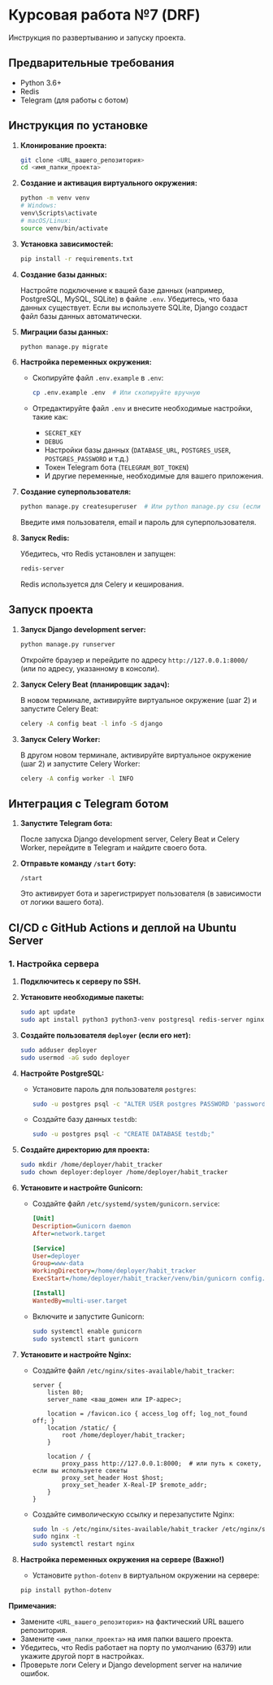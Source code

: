 # Курсовая работа №7 (DRF)

Инструкция по развертыванию и запуску проекта.

## Предварительные требования

*   Python 3.6+
*   Redis
*   Telegram (для работы с ботом)

## Инструкция по установке

1.  **Клонирование проекта:**

    ```bash
    git clone <URL_вашего_репозитория>
    cd <имя_папки_проекта>
    ```

2.  **Создание и активация виртуального окружения:**

    ```bash
    python -m venv venv
    # Windows:
    venv\Scripts\activate
    # macOS/Linux:
    source venv/bin/activate
    ```

3.  **Установка зависимостей:**

    ```bash
    pip install -r requirements.txt
    ```

4.  **Создание базы данных:**

    Настройте подключение к вашей базе данных (например, PostgreSQL, MySQL, SQLite) в файле `.env`.  Убедитесь, что база данных существует.  Если вы используете SQLite, Django создаст файл базы данных автоматически.

5.  **Миграции базы данных:**

    ```bash
    python manage.py migrate
    ```

6.  **Настройка переменных окружения:**

    *   Скопируйте файл `.env.example` в `.env`:

        ```bash
        cp .env.example .env  # Или скопируйте вручную
        ```

    *   Отредактируйте файл `.env` и внесите необходимые настройки, такие как:
        *   `SECRET_KEY`
        *   `DEBUG`
        *   Настройки базы данных (`DATABASE_URL`, `POSTGRES_USER`, `POSTGRES_PASSWORD` и т.д.)
        *   Токен Telegram бота (`TELEGRAM_BOT_TOKEN`)
        *   И другие переменные, необходимые для вашего приложения.

7.  **Создание суперпользователя:**

    ```bash
    python manage.py createsuperuser  # Или python manage.py csu (если определена команда)
    ```

    Введите имя пользователя, email и пароль для суперпользователя.

8.  **Запуск Redis:**

    Убедитесь, что Redis установлен и запущен:

    ```bash
    redis-server
    ```

    Redis используется для Celery и кеширования.

## Запуск проекта

1.  **Запуск Django development server:**

    ```bash
    python manage.py runserver
    ```

    Откройте браузер и перейдите по адресу `http://127.0.0.1:8000/` (или по адресу, указанному в консоли).

2.  **Запуск Celery Beat (планировщик задач):**

    В новом терминале, активируйте виртуальное окружение (шаг 2) и запустите Celery Beat:

    ```bash
    celery -A config beat -l info -S django
    ```

3.  **Запуск Celery Worker:**

    В другом новом терминале, активируйте виртуальное окружение (шаг 2) и запустите Celery Worker:

    ```bash
    celery -A config worker -l INFO
    ```

## Интеграция с Telegram ботом

1.  **Запустите Telegram бота:**

    После запуска Django development server, Celery Beat и Celery Worker, перейдите в Telegram и найдите своего бота.

2.  **Отправьте команду `/start` боту:**

    ```
    /start
    ```

    Это активирует бота и зарегистрирует пользователя (в зависимости от логики вашего бота).

## CI/CD с GitHub Actions и деплой на Ubuntu Server

### 1. Настройка сервера

1.  **Подключитесь к серверу по SSH.**
2.  **Установите необходимые пакеты:**

    ```bash
    sudo apt update
    sudo apt install python3 python3-venv postgresql redis-server nginx gunicorn
    ```

3.  **Создайте пользователя `deployer` (если его нет):**

    ```bash
    sudo adduser deployer
    sudo usermod -aG sudo deployer
    ```

4.  **Настройте PostgreSQL:**

    *   Установите пароль для пользователя `postgres`:

        ```bash
        sudo -u postgres psql -c "ALTER USER postgres PASSWORD 'password';"
        ```

    *   Создайте базу данных `testdb`:

        ```bash
        sudo -u postgres psql -c "CREATE DATABASE testdb;"
        ```

5.  **Создайте директорию для проекта:**

    ```bash
    sudo mkdir /home/deployer/habit_tracker
    sudo chown deployer:deployer /home/deployer/habit_tracker
    ```

6.  **Установите и настройте Gunicorn:**

    *   Создайте файл `/etc/systemd/system/gunicorn.service`:

        ```ini
        [Unit]
        Description=Gunicorn daemon
        After=network.target

        [Service]
        User=deployer
        Group=www-data
        WorkingDirectory=/home/deployer/habit_tracker
        ExecStart=/home/deployer/habit_tracker/venv/bin/gunicorn config.wsgi:application --bind 0.0.0.0:8000  # или socket

        [Install]
        WantedBy=multi-user.target
        ```

    *   Включите и запустите Gunicorn:

        ```bash
        sudo systemctl enable gunicorn
        sudo systemctl start gunicorn
        ```

7.  **Установите и настройте Nginx:**

    *   Создайте файл `/etc/nginx/sites-available/habit_tracker`:

        ```nginx
        server {
            listen 80;
            server_name <ваш_домен или IP-адрес>;

            location = /favicon.ico { access_log off; log_not_found off; }
            location /static/ {
                root /home/deployer/habit_tracker;
            }

            location / {
                proxy_pass http://127.0.0.1:8000;  # или путь к сокету, если вы используете сокеты
                proxy_set_header Host $host;
                proxy_set_header X-Real-IP $remote_addr;
            }
        }
        ```

    *   Создайте символическую ссылку и перезапустите Nginx:

        ```bash
        sudo ln -s /etc/nginx/sites-available/habit_tracker /etc/nginx/sites-enabled/
        sudo nginx -t
        sudo systemctl restart nginx
        ```

8. **Настройка переменных окружения на сервере (Важно!)**

   * Установите `python-dotenv` в виртуальном окружении на сервере:
   ```bash
   pip install python-dotenv
   
**Примечания:**

*   Замените `<URL_вашего_репозитория>` на фактический URL вашего репозитория.
*   Замените `<имя_папки_проекта>` на имя папки вашего проекта.
*   Убедитесь, что Redis работает на порту по умолчанию (6379) или укажите другой порт в настройках.
*   Проверьте логи Celery и Django development server на наличие ошибок.
